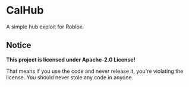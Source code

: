 # CalHub
A simple hub exploit for Roblox.
## Notice
**This project is licensed under Apache-2.0 License!**

That means if you use the code and never release it, you're violating the license. You should never stole any code in anyone.
